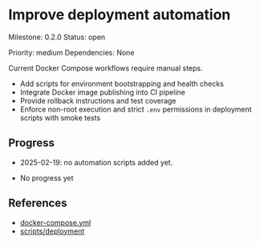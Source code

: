 # Improve deployment automation
Milestone: 0.2.0
Status: open

Priority: medium
Dependencies: None


Current Docker Compose workflows require manual steps.

- Add scripts for environment bootstrapping and health checks
- Integrate Docker image publishing into CI pipeline
- Provide rollback instructions and test coverage
- Enforce non-root execution and strict `.env` permissions in deployment scripts with smoke tests

## Progress
- 2025-02-19: no automation scripts added yet.

- No progress yet

## References

- [docker-compose.yml](../docker-compose.yml)
- [scripts/deployment](../scripts/deployment)
